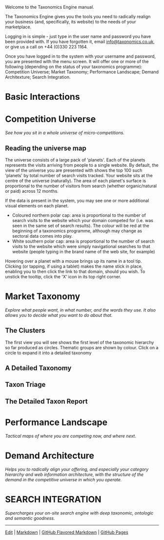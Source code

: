 Welcome to the Taxonomics Engine manual.

The Taxonomics Engine gives you the tools you need to radically realign your business (and, specifically, its website) to the needs of your marketplace.

Logging in is simple - just type in the user name and password you have been provided with. If you have forgotten it, email info@taxonomics.co.uk, or give us a call on +44 (0)330 223 1164. 

Once you have logged in to the system with your username and password, you are presented with the menu screen. It will offer one or more of the following (depending on the status of your taxonomics programme): Competition Universe; Market Taxonomy; Performance Landscape; Demand Architexture; Search Integration.

# Basic Interactions

# Competition Universe
*See how you sit in a whole universe of micro-competitions.*

## Reading the universe map
The universe consists of a large pack of 'planets'. Each of the planets represents the visits arriving from people to a single website.
By default, the view of the universe you are presented with shows the top 100 such 'planets' by total number of search visits tracked. Your website sits at the centre of the universe (naturally). The area of each planet's surface is proportional to the number of visitors from search (whether organic/natural or paid) across 12 months.

If the data is present in the system, you may see one or more additional visual elements on each planet.

 - Coloured northern polar cap: area is proportional to the number of search visits to the website which your domain competed for (i.e. was seen in the same set of search results). The colour will be red at the beginning of a taxonomics programme, although may change as sectoral data comes into play.
 - White southern polar cap: area is proportional to the number of search visits to the website which were simply navigational searches to that website (people typing in the brand name of the web site, for example)
 
Hovering over a planet with a mouse brings up its name in a tool tip. Clicking (or tapping, if using a tablet) makes the name stick in place, enabling you to then click the link to that domain, should you wish. To unstick the tooltip, click the 'X' icon in its top right corner.


# Market Taxonomy
*Explore what people want, in what number, and the words they use. It also allows you to decide what you want to do about that.*

## The Clusters
The first view you will see shows the first level of the taxonomic hierarchy so far produced as circles. Thematic groups are shown by colour. Click on a circle to expand it into a detailed taxonomy

## A Detailed Taxonomy

## Taxon Triage

## The Detailed Taxon Report


# Performance Landscape
*Tactical maps of where you are competing now, and where next.*

# Demand Architecture
*Helps you to radically align your offering, and especially your category hierarchy and web information architecture, with the structure of the demand in the competitive universe in which you operate.*

# SEARCH INTEGRATION
*Supercharges your on-site search engine with deep taxonomic, ontologic and semantic goodness.*

___
[Edit](https://github.com/Taxonomics/engine/edit/master/README.md) | [Markdown](https://gist.github.com/jonschlinkert/5854601) | [GitHub Flavored Markdown](https://guides.github.com/features/mastering-markdown/) | [GitHub Pages](https://help.github.com/categories/github-pages-basics/)
